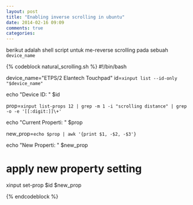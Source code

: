 ```yaml
---
layout: post
title: "Enabling inverse scrolling in ubuntu"
date: 2014-02-16 09:09
comments: true
categories: 
---
```


berikut adalah shell script untuk me-reverse scrolling pada sebuah ```device_name```


{% codeblock natural_scrolling.sh %}
#!/bin/bash

device_name="ETPS/2 Elantech Touchpad"
id=`xinput list --id-only "$device_name"`

echo "Device ID: " $id

prop=`xinput list-props 12 | grep -m 1 -i "scrolling distance" | grep -o -e '[[:digit:]]\+'`

echo "Current Properti: " $prop

new_prop=`echo $prop | awk '{print $1, -$2, -$3'}`

echo "New Properti: " $new_prop

# apply new property setting
xinput set-prop $id $new_prop

{% endcodeblock %}

